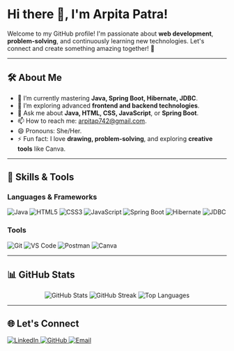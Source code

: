 # Hi there 👋, I'm Arpita Patra!  

Welcome to my GitHub profile! I'm passionate about **web development**, **problem-solving**, and continuously learning new technologies. Let's connect and create something amazing together! 🚀  

---

## 🛠️ About Me  

- 🌱 I’m currently mastering **Java, Spring Boot, Hibernate, JDBC**.  
- 🔭 I’m exploring advanced **frontend and backend technologies**.  
- 💬 Ask me about **Java, HTML, CSS, JavaScript**, or **Spring Boot**.  
- 📫 How to reach me: [arpitap742@gmail.com](mailto:arpitap742@gmail.com).  
- 😄 Pronouns: She/Her.  
- ⚡ Fun fact: I love **drawing, problem-solving**, and exploring **creative tools** like Canva.  

---

## 🚀 Skills & Tools  

### **Languages & Frameworks**  
<p align="left">  
  <img src="https://img.shields.io/badge/Java-%23ED8B00.svg?style=for-the-badge&logo=openjdk&logoColor=white" alt="Java" />  
  <img src="https://img.shields.io/badge/HTML5-%23E34F26.svg?style=for-the-badge&logo=html5&logoColor=white" alt="HTML5" />  
  <img src="https://img.shields.io/badge/CSS3-%231572B6.svg?style=for-the-badge&logo=css3&logoColor=white" alt="CSS3" />  
  <img src="https://img.shields.io/badge/JavaScript-%23F7DF1E.svg?style=for-the-badge&logo=javascript&logoColor=black" alt="JavaScript" />  
  <img src="https://img.shields.io/badge/SpringBoot-%236DB33F.svg?style=for-the-badge&logo=spring&logoColor=white" alt="Spring Boot" />  
  <img src="https://img.shields.io/badge/Hibernate-%23914F27.svg?style=for-the-badge&logo=hibernate&logoColor=white" alt="Hibernate" />  
  <img src="https://img.shields.io/badge/JDBC-%23323330.svg?style=for-the-badge&logoColor=white" alt="JDBC" />  
</p>  

### **Tools**  
<p align="left">  
  <img src="https://img.shields.io/badge/Git-%23F05033.svg?style=for-the-badge&logo=git&logoColor=white" alt="Git" />  
  <img src="https://img.shields.io/badge/VS%20Code-%23007ACC.svg?style=for-the-badge&logo=visual-studio-code&logoColor=white" alt="VS Code" />  
  <img src="https://img.shields.io/badge/Postman-%23FF6C37.svg?style=for-the-badge&logo=postman&logoColor=white" alt="Postman" />  
  <img src="https://img.shields.io/badge/Canva-%2300C4CC.svg?style=for-the-badge&logo=canva&logoColor=white" alt="Canva" />  
</p>  

---

## 📊 GitHub Stats  

<p align="center">  
  <img src="https://github-readme-stats.vercel.app/api?username=arpitaa20&show_icons=true&theme=radical" alt="GitHub Stats" />  
  <img src="https://github-readme-streak-stats.herokuapp.com/?user=arpitaa20&theme=radical" alt="GitHub Streak" />  
  <img src="https://github-readme-stats.vercel.app/api/top-langs/?username=arpitaa20&layout=compact&theme=radical" alt="Top Languages" />  
</p>  

---

## 🌐 Let's Connect  

<p align="left">  
  <a href="https://www.linkedin.com/in/patra-arpita/" target="_blank">  
    <img src="https://img.shields.io/badge/LinkedIn-%230077B5.svg?style=for-the-badge&logo=linkedin&logoColor=white" alt="LinkedIn" />  
  </a>  
  <a href="https://github.com/arpitaa20" target="_blank">  
    <img src="https://img.shields.io/badge/GitHub-%23121011.svg?style=for-the-badge&logo=github&logoColor=white" alt="GitHub" />  
  </a>  
  <a href="mailto:arpitap742@gmail.com">  
    <img src="https://img.shields.io/badge/Email-D14836?style=for-the-badge&logo=gmail&logoColor=white" alt="Email" />  
  </a>  
</p>  
